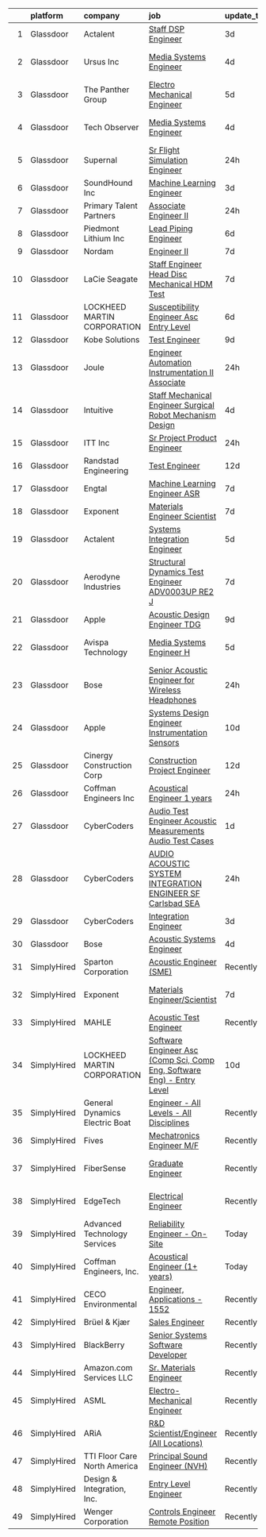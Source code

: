 

|    | platform    | company                        | job                                                                                                                                                                                                                                                                                                                                                                                                                                                                                                                                                                                                                                                                                                                                                                                                                                                                                                                                                                                                                                                                                                                                                                                                                                                                                                                                                                                                                                           | update_time   | location                   |
|---:|:------------|:-------------------------------|:----------------------------------------------------------------------------------------------------------------------------------------------------------------------------------------------------------------------------------------------------------------------------------------------------------------------------------------------------------------------------------------------------------------------------------------------------------------------------------------------------------------------------------------------------------------------------------------------------------------------------------------------------------------------------------------------------------------------------------------------------------------------------------------------------------------------------------------------------------------------------------------------------------------------------------------------------------------------------------------------------------------------------------------------------------------------------------------------------------------------------------------------------------------------------------------------------------------------------------------------------------------------------------------------------------------------------------------------------------------------------------------------------------------------------------------------|:--------------|:---------------------------|
|  1 | Glassdoor   | Actalent                       | [Staff DSP Engineer](https://www.glassdoor.com/partner/jobListing.htm?pos=116&ao=1110586&s=58&guid=00000182153eff73b9ef774a3d1ac54d&src=GD_JOB_AD&t=SR&vt=w&ea=1&cs=1_0ee38786&cb=1658213826787&jobListingId=1008009131774&cpc=42BEC95245890617&jrtk=3-0-1g8ajtvthkf0h801-1g8ajtvu3gagu800-c98de65ecc6b0d17--6NYlbfkN0ChYVx_I3yfZ_JDY3EFoivtqvi_stwnZ_kRt8Dowt_l_d1ydueao4NE-oUleRJ4yhhUWbqVwwm0i8ptCg9rme-2_1UrCxFsbhgSinNloShU205MwNd3RmZjVjijeq_uvK8tVYmoh0eS9Dxg3Y15h3DNR4e2hnVZhoFIiF7q5EyqZftJbtPdCiVNBeU4BZ3qZVG27Vx8AJV-98ZdbMao8ms2gCZBLF4lc7swFnMyGL_TdeoNIpdEWk_rMvrw5IT-cc95tpXdAUODtSB2DmCov7-oAZ_oIOmP-SPgeAaKUjEccKw8wPp4tCbVleVpp8HKhpbWKEZtvTjAURPE1b6oHyVZHxdlhk2RZl0SI5qerIKEmKOVkvo4HFyAP4AIJ76l17iykn5QpmUTeV7IKMckJsqRj9O4hh-UNW_YdkXc-uBIjQIvlkuuTeCSn2iOX_r2wN8WJYJXeeytXFVZQwhgi2F2Dtzeh_AB-6w809LxF5gtZC4oFZfMnP4h0W0B2JeQ06WkCz3HDMWj3pEc_50V7FFoxwEKa-2SYjn9_eGMhuWOxDFxKO1hOWtCK_oOWqjSrj4Qt-miCXJDMh36c6eb2D5QGOtfgW0KTyoDroRyMBDPBmN8-cGInMIJkQC3yNKfkQowRUWCD2HYbFuca45rYeSij3bHhaJUZdBF_srJuOr_2mtAslwGwAyyjdLhsxgkk5eNHpMXdeAKXOuVXv5GlXqsuj_5wpp3GQTVWZGfIVKG0bT_jabl-gQc-oaO0ZEGav4wRt56ER3746sI4-D6-ft0ra6Fgy6NHuXR2FNHOZQgyu6013R9hCTZaTX1qBVhu-0YUXceNYaeMb0ya9W_5ff2LFTQZl9YUDBF-I3HryqRxOCVFPMBF6C8JLFKml10nGFuL72YUSkJH0SKqWKZKz0JAbAOMVodMssSBtTSI4tyb-uE9sIMop3W2AqZ41kqjpSetgP0SzWPMksgEr5eL2yPGZgHkpXTgG8%3D)                                                                                   | 3d            | Chester, PA                |
|  2 | Glassdoor   | Ursus  Inc                     | [Media Systems Engineer](https://www.glassdoor.com/partner/jobListing.htm?pos=111&ao=1110586&s=58&guid=00000182153eff73b9ef774a3d1ac54d&src=GD_JOB_AD&t=SR&vt=w&ea=1&cs=1_671d8ee4&cb=1658213826786&jobListingId=1008005399357&cpc=07D58528F3898F33&jrtk=3-0-1g8ajtvthkf0h801-1g8ajtvu3gagu800-469d476bb688d871--6NYlbfkN0CT8vBT9H5mqECx2dfLV_FONLPDKpIRssxVwtj05Tmm4rA5I0VNOPdM1oYsK66ov5qK-W12bR39nuZdautxRzyQ-tGf7a9N_KMuh0rx3YgYPPY5iTDyRKJMbPf_7pbIvKAn50V0YNTgg89r0csQO1NGsAjxMMQGKMNR-W3G9CGqhLOp03UscYEcVuQ3dURH2dWW0Fu37qYkxgaoqQshM2G7t3T5MMRhQpiRUgd_d9SBcRXsrUb9NsXlvhUC9y4DoLCNi8J7oBgqiaGO398xM9mwFOZueDy4jYoIaXt7Y9eSkCQ3k11QKc-P-rmtsG5YnHHOHhSUnLb2sqpnTUDDvtRc-aMmDkPO6xyQsBVSWZRUZE-N4p5A9M--zLgmSLRLsOBfFeBYO8xkdeQfLxVFV6PioOQucK4e57CV2LR0Bx8c5ddQJmQEmzY0Bv3yUkx-RmLiaxwgD7-GHF7XMloycJ1QAdnkJ4YYa4gDUs6D6s7qOfpYWLTOuQQO_QwDGIf3RLK69JXau-T6GJHxZArb8qg8lvK-fiArawNcJBhYtNR4rtZnGNnCCEc0xX44vHiJE9sKU3XMqJsGYOAqIhjSmLhL2tvFYitWEofcJyQMCcCJ6Xc3y-MWA6-EYXB38ZZLLvcLFhrYOtlhAzEHN_fyIl870oCcqM4TUFZqTJLq6oS_ppxUtgn0kGsyhSnzCGOhu-JCRV7bqqqdNlDX9D-5sZFnetnJjS6l7LPN7KzU2VIflbDv9jG9s4kqgV1_1IZAzTreOCV-SGBYzWbEh1iiEUSzx0QGnRMcpWWski5SJcUNy7uaA5uDnykUoPt8H-6xHTn62lSXt7keqlOq57nEa3vzYdF7yhEf7h8hUh2dR6gYbEA7bJ8SjGMbIdxvdMWWPZUQH9r_x7z2m7CUN0Yo5Tj-ZX3hR3Yu97wpnhQAVSsTMWSoFJJ5q-uh5shDJ3qimoM51HkMbN5hXknPP6ZBimlRzKp6XRc6TKUEyOnSLupPHEyGi0sQD-xPFkSTMb6olSA%3D)                                               | 4d            | San Francisco, CA          |
|  3 | Glassdoor   | The Panther Group              | [Electro Mechanical Engineer](https://www.glassdoor.com/partner/jobListing.htm?pos=118&ao=1110586&s=58&guid=00000182153eff73b9ef774a3d1ac54d&src=GD_JOB_AD&t=SR&vt=w&ea=1&cs=1_7ad66756&cb=1658213826787&jobListingId=1008002917089&cpc=9DC6E4D8324653EE&jrtk=3-0-1g8ajtvthkf0h801-1g8ajtvu3gagu800-a955d16cff31ffd3--6NYlbfkN0CNPMheye81CzYnvunZY7yovNfSZKsgaMjzK-BTgXufI2fDZqb14OtID8EITmQy8dMLAgwlopokQOIPrB0TEOySzrRRwcpUcOxzWFhLIy7r-JAL8rWW2b2ZkVhm7h48yTMjNtVJfPhNI8bZ4Rpc3CNl9aWPzctMvoKRdxztlERsHefcJTkGC2U83jEkIds4X9osQHXP044KaaT6FFVOckFsXHeqcMBcRq7stUm5qSll85p_lp203RYNw3zKEc1KCwqlOnclp87wryu_stfp7NbfkesBFe2DJUYwVoItTSlcRTR7CcIt1PNEmQVLqP8tZEXvzA9mv4aMfibYUGLcusM3zvJSXdKmBW_aKuHpLmLcW2g6QNkrkJFqQw7DbzRS1rV58rEjflyM-WF9ZpAaF2aMEJco9xwW2KoTSQeYYTIAD4SlD53PuLQgB2WgQHx54qiY1sO10D7apnuFEVLWuUB12Bkq4tQI1t6zfr4P3z4yo2JWs06Wf6iyf4lHoqrAGJ5Csn2lAN8g9A%3D%3D)                                                                                                                                                                                                                                                                                                                                                                                                                                                                                                                                                            | 5d            | Westford, MA               |
|  4 | Glassdoor   | Tech Observer                  | [Media Systems Engineer](https://www.glassdoor.com/partner/jobListing.htm?pos=104&ao=1110586&s=58&guid=00000182153eff73b9ef774a3d1ac54d&src=GD_JOB_AD&t=SR&vt=w&ea=1&cs=1_2ea547eb&cb=1658213826784&jobListingId=1008005629906&cpc=D01F56F24F237C35&jrtk=3-0-1g8ajtvthkf0h801-1g8ajtvu3gagu800-7d859e12378c66fb--6NYlbfkN0DwzaZ45AjuFEhFT9KwFX_q7sNMQy9EFjVMMpOcxsPwAlMA7ZxW7g0TFsivKbK7f6KxzYOXvJ9pCJohPd_te5tEp8eDUIMDKtr5u9SamRSzgrdNCHb2SFcOVNIe3Ankbjg-qaEw7ezpSQ8jMG8dvpOeliQja8EFjHvpBDeO5JQ7x2iwPHPHSxLX-8qH0GhMlzcRam8nHVvltQTbKpkQ-orSPd3DM_eI0M2jX4uLvFXoxb6HeU4z3aaBxWOpc5aEyYKRyso4e1vgWG_2B_X3CRTpOd_naCbhqFZCJ20JqYSJOd7SU9TCzymwpBWNJDO7KD17qYlxqwmdb8VFCVISPbJFsJqn9Aab7uZ-Oze0UxO04NKzpKT9EJYbp211Fq5VmIRiJ-N7Bwey9t7a8fMWdMVw--VS7i2mHcpn8CSNPe8u_1nXKP9Wm8Hto7mwb8xbV-UnywT3IzhjjtJpsUIWrYHIhOiPLX4Io2fcJvO72RY08Kk1Q90QYQ-e4tTKMfYv3NL6L9A0Kb4F45nbOKN1uNJnQEWCz4fjW20%3D)                                                                                                                                                                                                                                                                                                                                                                                                                                                                                                                                               | 4d            | San Francisco, CA          |
|  5 | Glassdoor   | Supernal                       | [Sr  Flight Simulation Engineer](https://www.glassdoor.com/partner/jobListing.htm?pos=103&ao=1110586&s=58&guid=00000182153eff73b9ef774a3d1ac54d&src=GD_JOB_AD&t=SR&vt=w&cs=1_f2092f32&cb=1658213826783&jobListingId=1008012011049&cpc=3F4BEC3597F56A5D&jrtk=3-0-1g8ajtvthkf0h801-1g8ajtvu3gagu800-15fb4896338eb81b--6NYlbfkN0Ccg7ImYjeAirhg7Bq-IeAuPvIhWFhDQgCdPewo4vs307Y0fZHyujNP_iBYd2DZpe1ozQBAw6ZhmzaaZdY3XCdQPMHNhfpKsiFwblJQI5a0I6MJjlcWDyKfAa8TRHMlVLOaV07fB4-D7VAR_czYaRA_iPucZ6BmpaG-T_Un7F9lRH9_IUQfQuymP80021wXCq4SBKv7V2V5eqBogeVQ2BpDl3F6EgjemJl9MoKYq_uLucJ9_no9aspFhbtwzTg5fbLaFTSOiFiFc3L2vw0Ti_pD-JddOT4U0LIcpsWYspfbfX6lxzTQKLLx_rmpAU0ZyXCpOwX4IZ6J3r78o4jpRsC_4rRMx8t5xDs6eQKqewt2Z9LQqL9T42bPxqcfrkQMyVv0S2hgz1DDhWy_YdfmUT4M1bCIILNUYi4o1MPQnpaX7MVVbFUTcKkLkDitcVvnpZ4%3D)                                                                                                                                                                                                                                                                                                                                                                                                                                                                                                                                                                                                                                            | 24h           | Irvine, CA                 |
|  6 | Glassdoor   | SoundHound Inc                 | [Machine Learning Engineer](https://www.glassdoor.com/partner/jobListing.htm?pos=126&ao=1136043&s=58&guid=00000182153eff73b9ef774a3d1ac54d&src=GD_JOB_AD&t=SR&vt=w&ea=1&cs=1_a593bc96&cb=1658213826787&jobListingId=1008009295761&jrtk=3-0-1g8ajtvthkf0h801-1g8ajtvu3gagu800-be87b29d058697c4-)                                                                                                                                                                                                                                                                                                                                                                                                                                                                                                                                                                                                                                                                                                                                                                                                                                                                                                                                                                                                                                                                                                                                               | 3d            | Santa Clara, CA            |
|  7 | Glassdoor   | Primary Talent Partners        | [Associate Engineer II](https://www.glassdoor.com/partner/jobListing.htm?pos=114&ao=1110586&s=58&guid=00000182153eff73b9ef774a3d1ac54d&src=GD_JOB_AD&t=SR&vt=w&ea=1&cs=1_3ea21bf9&cb=1658213826786&jobListingId=1008012087188&cpc=654405A9B1E0A9F5&jrtk=3-0-1g8ajtvthkf0h801-1g8ajtvu3gagu800-4ac44d2be7949c67--6NYlbfkN0DOCvLQenlXS7fh3AEEtPwhntZQnPW7UfiJ0vyM-Z38ZvlXuLrJoooXVJlodcpC3T9MHX3eVkU3zL65yX_j7zKcrqz9k3WpAAP1vkxvLKbFC_5ujU_M48mWkD14kxCnmFjwzDSLDNtNpfh86PRGWVvoLIq64OipJhYwRcwHFx3rlvsV7PsH1qTMBa-k7pNDbzjpEFIBM_OV5vgMSQeaADSYQ6ypZpi4CPmClmpwXilXJl_IejvqCjUDf3mYeDWiTPrfBCCZq28aJTtGYU1P60volxtSJLtNl59GsP6uqa2iucJBaeW4p7eDadi9kfKsS3v2qGNFe2tMZa51z0PsIL2hrqr-7kVeRamSMgjC7vj_lrsiNQB_tdXemaL2coRHkM1PlvpJKAiHCrgUKANwWmYXh_WtKzhWvU3O2eMc1YzASEbeYm7aFKaVuAH_wVkCGoSLzcnL2tBooJjfGNVZ9IrjcgTFmYWejKYM6kH5M6Tno-bmiIxxDWppa6gptYWoFyRp4GxBPPlhrA%3D%3D)                                                                                                                                                                                                                                                                                                                                                                                                                                                                                                                                                                  | 24h           | West Point, PA             |
|  8 | Glassdoor   | Piedmont Lithium  Inc          | [Lead Piping Engineer](https://www.glassdoor.com/partner/jobListing.htm?pos=101&ao=1110586&s=58&guid=00000182153eff73b9ef774a3d1ac54d&src=GD_JOB_AD&t=SR&vt=w&ea=1&cs=1_c308dc68&cb=1658213826784&jobListingId=1008001468800&cpc=90E10D0C903B794B&jrtk=3-0-1g8ajtvthkf0h801-1g8ajtvu3gagu800-a0b7ebbc51033dca--6NYlbfkN0D0ZqxdZg2TwcIemQ4yr89eGinLCR7bn2QHXosobzuZIJSor4ZPVBOT3B3LgUpy3_-szM6RX6oaQu1ulbbXGBBFeozfYDS9TiibrcR53XS2_UH5draXExadBLWQBRLxbUDaijUqsKygY5ElBfmdcKI60U20sdncDtfz24WXsyuqTUNsVizspID3-l2H5zGT8jtSngRMaUjmQlK8jLO78YL81gEZ2ZdYzF2j4go82rDRVjdkpS4lqdotYD8YxHQCbl10S4QK_mNBYkAJo7TrlS-6X92Oo9H--L58asryom4AOobTEITLs4DKIX6W9a5sPBJTex3He1EZ0wrb5oWA3Q_fbyLq-tN3bDKRh30vOtzRnb7G-X-a9hlkl-LhQfHDNibhLp4R__RI4-slO5QhnADgwYVwxrIph1J_dlgfK2yR-bI-JVZrRRaLotrsVM5xjZv-TAKoQfrYBVxxR7Aew7yjYa-cV2a8vl4KoymOqBU-kmvNNgWYB9VwUy104XDCcuw%3D)                                                                                                                                                                                                                                                                                                                                                                                                                                                                                                                                                                                 | 6d            | Charlotte, NC              |
|  9 | Glassdoor   | Nordam                         | [Engineer II](https://www.glassdoor.com/partner/jobListing.htm?pos=127&ao=1136043&s=58&guid=00000182153eff73b9ef774a3d1ac54d&src=GD_JOB_AD&t=SR&vt=w&cs=1_a4b680fd&cb=1658213826787&jobListingId=1007998005781&jrtk=3-0-1g8ajtvthkf0h801-1g8ajtvu3gagu800-1ec585c2027e6b8f-)                                                                                                                                                                                                                                                                                                                                                                                                                                                                                                                                                                                                                                                                                                                                                                                                                                                                                                                                                                                                                                                                                                                                                                  | 7d            | Tulsa, OK                  |
| 10 | Glassdoor   | LaCie Seagate                  | [Staff Engineer   Head Disc Mechanical  HDM  Test](https://www.glassdoor.com/partner/jobListing.htm?pos=125&ao=1110586&s=58&guid=00000182153eff73b9ef774a3d1ac54d&src=GD_JOB_AD&t=SR&vt=w&cs=1_de4e6cd9&cb=1658213826787&jobListingId=1007996846337&cpc=8795CF9063CD573D&jrtk=3-0-1g8ajtvthkf0h801-1g8ajtvu3gagu800-e401e21dc224c725--6NYlbfkN0BVweAbpb_qTG7kONbvOXWOFpMik4mIBI_owmbH0tVOH8GIYTflTy_o4IUi18-ZUUxWo4qQg8ARTFkxlW9o8Ps56N80tMiKMa4jSpslEv3iuk7AV_NXC3Bu_pDptnAaL6Ltt4XMux9dazGaX-IUDbTPK4kewv61tYleM17jCHl98SRVhQ92LASWEwVhjLau3sLWXwUJF6zq9pthNzUPyjVgU8-IPrwP5cIA-hALzACD0dXc4MEk2u37QZ8rFAme-QppDQk1Bkv-wE1wwDB_CU3ZmzbRS_KsMX-R3zJGT8XhNZ9SQjibRF9ynO7WWpnp7KAY8zJtI_42zD4ZpnL-xsalmsHa3T0UWbyfANqWVfSfHmlodPnYWt6EaHarnP5Ia2lz8CQbmyohg_DUCsjCvIwMQ98T6Z5TSiYJWE_uZn29dqyyEfPL7WJbsbgcrjaoyDkA-OlVQlyp0BHsznObkUzMTh1ykMnxlTpW_iKkOv6dWg2XkKGaBqx7EguRBOe9_7TEvO_wU0mUPpBsN0vGzXBvRXrxIJ5I7IX3q-UwGimoyUX0q2l8yZ9ofBxu-jjC19k4v3KYopULJ83qpkOKZP_hRksWqDG7s-VhpBca9m7nzLov1JH1Yh5AwjU1-NsOQ6bDD2dpfiopQrJodf7RUUiSrcCEm6sFzsPCd450-H5qFMqderCh9NgdFT7PRE5oKwvhVv6xnsa-2LMMSiW-fQWFehir5WqLBqHlLudiP0x0VdXVGYRB-R1JzEORpolxZ5o3Exspr4nr0w3-M9PA8VvS2VUJc-G5ij53W2mwLWjUbPR1atSoWeGh)                                                                                                                                                                                                                                        | 7d            | China, ME                  |
| 11 | Glassdoor   | LOCKHEED MARTIN CORPORATION    | [Susceptibility Engineer Asc   Entry Level](https://www.glassdoor.com/partner/jobListing.htm?pos=128&ao=1136043&s=58&guid=00000182153eff73b9ef774a3d1ac54d&src=GD_JOB_AD&t=SR&vt=w&cs=1_0248352f&cb=1658213826787&jobListingId=1008001510643&jrtk=3-0-1g8ajtvthkf0h801-1g8ajtvu3gagu800-10af0767bd000799-)                                                                                                                                                                                                                                                                                                                                                                                                                                                                                                                                                                                                                                                                                                                                                                                                                                                                                                                                                                                                                                                                                                                                    | 6d            | Bridgeport, CT             |
| 12 | Glassdoor   | Kobe Solutions                 | [Test Engineer](https://www.glassdoor.com/partner/jobListing.htm?pos=106&ao=1110586&s=58&guid=00000182153eff73b9ef774a3d1ac54d&src=GD_JOB_AD&t=SR&vt=w&ea=1&cs=1_f19f316e&cb=1658213826785&jobListingId=1007994163416&cpc=AD396490361E83B7&jrtk=3-0-1g8ajtvthkf0h801-1g8ajtvu3gagu800-1f550d8df26e2146--6NYlbfkN0CtwOkgDuej6vPfWODMxjOIyNEohQmdYMppGq8y8dOpBpQU0a6GBGh4fAhy4oqSDQ0JsRv5PMI5_sT3jN4xW8V1rzuuyuOD0KBWGdlKU-jAyOFxRFYSshWaUNgWjEq9Rd0qedPLsddo0oVbWI4_EqMAMb0IUZZRbAfg4MLgFeBhF4KJfnNu6Kw86UAMDyNnIbUvPbUpVafzEKAoDisaGbyeACrLGySdfupYhodcEJ-Mk-OKkUBcw3fMeFeBKJFzkPspd4k8cm_GSeaio_zd2JfvFVOa0B1sa8SIPDxz-bRAswBhej7BJ7lnWIehSz4ocBOgP46vx583bWc1OmXrhp5g54OebGQIr-4e_Lbcqd6KPOLNZzGNwyHNWmgqiIALtCcue6_vgkM7K2uPDMUODYn3mJWrX3UHzQwHQeATaRzcMsAxtUNpTEZo-BRGw2bUsI62VKlvuqAPQY4j92NSNWpfxdN9dtDyjMChyuaze2me_o-2Oo3H7EimRfKHnHiNdVs%3D)                                                                                                                                                                                                                                                                                                                                                                                                                                                                                                                                                                                        | 9d            | Tempe, AZ                  |
| 13 | Glassdoor   | Joule                          | [Engineer   Automation Instrumentation   II  Associate ](https://www.glassdoor.com/partner/jobListing.htm?pos=115&ao=1110586&s=58&guid=00000182153eff73b9ef774a3d1ac54d&src=GD_JOB_AD&t=SR&vt=w&cs=1_c07fba1c&cb=1658213826786&jobListingId=1008012371954&cpc=AF770993EC679D41&jrtk=3-0-1g8ajtvthkf0h801-1g8ajtvu3gagu800-ee78424998c6d671--6NYlbfkN0AXtvPDqDev6liskt-h_3vAUEMM26GmMOlWYCAn-kvNiXTWhOpXUsJAzHKzhdDJA6zHqXVxuB8wfSBkVIxqhEgnvXRKaQQ4fowc9Xs-8TmnBfGj8huXGnDxAkHh9H7OSQRS41py27xbtg6yGS1_RRkKfQI3270QD9EQP5OygTBnGP1tOVZsXM3xjWgAcNImH0XklJkc8wmt6eKFZ6ltAtE9vz-6_g-DD79oOhyRG4o3JtQ3-fwZfFdTPC_17CPlaaoGjkawHEDBm7LqH1XhvZRShRZVaNtPogTjRT_JmAQXEOGJ44aG10r2Hhdkfzo6exCAdpF3ZC2UOxUmZVpniVigrYPM_4tYgwjJ6dRBWheX60FU-A-QJ0B0NgPJhHJRALLwSbX5oc158atCPZ5EA5u45iWqz1EFYFEcddK_elNh6oDNT2NF2_tIixvUfaSSxOLG3U1iro77cmV6fIytHPPh9fcSUv8TFuVW67Q_vcNj9GF7fYJ7CqzQ70IaAm3JRHnYCKjqKsozQXlY1p0QZk_y2M8rsui1WdJryxeMMS54w1M7fyBUfuZHpO3s1ZhPKB7w_-Rxhcx4LE2r0wL7OX4AtJ4qCVwRToypfIxj7vfxgkDRjxJErROvSuMqJGxq-ww%3D)                                                                                                                                                                                                                                                                                                                                                                                                                    | 24h           | West Point, PA             |
| 14 | Glassdoor   | Intuitive                      | [Staff Mechanical Engineer   Surgical Robot Mechanism Design](https://www.glassdoor.com/partner/jobListing.htm?pos=107&ao=1110586&s=58&guid=00000182153eff73b9ef774a3d1ac54d&src=GD_JOB_AD&t=SR&vt=w&cs=1_16b42463&cb=1658213826784&jobListingId=1008004896462&cpc=292036AD7E8A5303&jrtk=3-0-1g8ajtvthkf0h801-1g8ajtvu3gagu800-41a99cf9301d8b27--6NYlbfkN0CVLFxT82VtNfmvsP972c4UTK5cNMgB9zFKAkCpYhwDBfJSwXGaL5yqnr-uZXbRyMcm4BL0AxaLhrfLPL_JsWm-AnJDOH7eBLWYqC5K2KIBMdY_viBRzylTr1qEDbPehzlACYMPHLEBkEnQGvrI42TdQPDsF7Iqk7X--j-MSLu7p9KnzI7xRZcMrnbPM-yEaLEpEETP6MWkvfz1F-tMz69ZdZgnE7ub3gmGwnwF81oeMy3xEeeK_LT9bschvrL59GqDU5ZJkx_ynAbciKP_W7UzAmgt2UNjdlLa3l0TPMFlS7G9UIrrTseW4vXWWKrQ6ntGlSYYBNDEyyVqgdGi5nA9iIdtzTagllMG2Trjrva8goIyJtDk3sXAFssbJ-GjZ_q0Sjhl3fPfdGX_S85CTLzkkNv-YS1KkCTv6RyE9yaao-wgi4vWcbRhdtWLLCxlsuzgA6Y3IYQE9_OK9CpF4qDIF5XPePBJQb7fvpPc88fE2nA5U8EKTPE3kfCoUcCb0R09YZMnPLpIcwUVvBfb1lFrdS-dqGgxGP7uDaHGNPQRCmLNunp0Ve71bQ5VFUVQ1YYRjhxdHaK8imaf4HjVgkmmwrghOXpOuFKZudu7voRvusnzbZhQX0I4EXTNjQSmvYg_9x4IVssGUsbJuGj7XoK-TabDwqcCMuxIgf_r4DMDRtxreFdhfloAv4s7WNj0X-ARg_1BmRa4-CV1nSpPKvIotmdexTGLwflffKWE11ShbkGh-O_m2USmwt_hDNq1A8Bc0aj-8KN7Jtkt5DviEL8Oz5CpElCFmw9BFmlrDNBOtTur1rA4fKYBhGixB9-jBHsN_sMXFcYCl6gK2HpziRmXp4pBEkIATW9lUaH1xW5HA1FCIn5r_yJ1LMoBL-vBml9eH9vNx0zv1aEM3lZp0RxqPITVfnmPhvEGvJX2ACPtRAkwFAsRmjLPBrBetor9rYi4pfnE5TJCnN_pRqQBNFNOGi9x4aOYdK_yF8szYFiood1rk0HsREx1N8i2eyxB3kkq0l-K67iyUw%3D%3D) | 4d            | Sunnyvale, CA              |
| 15 | Glassdoor   | ITT  Inc                       | [Sr  Project Product Engineer](https://www.glassdoor.com/partner/jobListing.htm?pos=130&ao=1136043&s=58&guid=00000182153eff73b9ef774a3d1ac54d&src=GD_JOB_AD&t=SR&vt=w&cs=1_644dc9c7&cb=1658213826787&jobListingId=1008012928551&jrtk=3-0-1g8ajtvthkf0h801-1g8ajtvu3gagu800-c8ef0e27574d768f-)                                                                                                                                                                                                                                                                                                                                                                                                                                                                                                                                                                                                                                                                                                                                                                                                                                                                                                                                                                                                                                                                                                                                                 | 24h           | Valencia, CA               |
| 16 | Glassdoor   | Randstad Engineering           | [Test Engineer](https://www.glassdoor.com/partner/jobListing.htm?pos=112&ao=1110586&s=58&guid=00000182153eff73b9ef774a3d1ac54d&src=GD_JOB_AD&t=SR&vt=w&ea=1&cs=1_8192936b&cb=1658213826786&jobListingId=1007987864467&cpc=FA84DF7EA1EC2398&jrtk=3-0-1g8ajtvthkf0h801-1g8ajtvu3gagu800-d97b2e97ce92950c--6NYlbfkN0BDx217eft1lC7uqItkaModCFPNh_e0lnHdKkvEJecXwu4gIqA7CFTnvSYR8MShG5Y1WihNtT4NjKj82PUl6RfqF8WWcK5kgAM0E3Ql3LdTzHDKqViLZN5xr66GgksX6_kOtbjxQ_n6en1OOHgEmABqs_h6ymwHvB23j5OXUYgulusnDtd6aLYP3axOhGMZfHYoDyM1k4j4xkzB9ILMHtUgm1MXu9dxztJjLtJ6UDM4B364xmjXwAoeKn7GH5XLBc9Nq8_D2DDnPKncYQLIzBx5CqWvyP7YcWqY-1mk98kLDO2v-FblDLtW6N9yEV3rIR1ayle_agaoGvIdlpj45RvtbAeaACLjElxVLSCXJyrnQkWw-akwhfb2hEYRV_OXpCG0Sj-GuQ_wM99r349wCkwUe05loukilaCGVcwSOcsmKvEdEJxOYhWXmRddSepqZjyVU1UbJLYVWjKENB4IA7kK-4KQtsBEjByZ3CbvdRmR_G5qhvmPV3q5SM5JhGQ4mQTViC6ximi2Q2p24hjuPHllQm-tVDXng_4xA40dIbSy4ht3CCIXPFk8pIJ0NGU7TjTvXhsXUfgz4ebI23nu7I6DW9c9efAxOIsdmbcqh_IbWn3A1-J8uTVE2KzcyY0-Rg21yQktP-B0qw%3D%3D)                                                                                                                                                                                                                                                                                                                                                                                                                                          | 12d           | Lithia Springs, GA         |
| 17 | Glassdoor   | Engtal                         | [Machine Learning Engineer  ASR ](https://www.glassdoor.com/partner/jobListing.htm?pos=109&ao=1110586&s=58&guid=00000182153eff73b9ef774a3d1ac54d&src=GD_JOB_AD&t=SR&vt=w&ea=1&cs=1_0a0b1ca0&cb=1658213826785&jobListingId=1007997755452&cpc=6FC5BA77C9A4CD78&jrtk=3-0-1g8ajtvthkf0h801-1g8ajtvu3gagu800-57c54c87bb7028a4--6NYlbfkN0B7Z8t6fEMDh_BTkcJVPNJicKvZQEBTy5HSwyHa20ewqmyfWNXjNsfvmtdqiCQm-EwkGVhWC41tiaOwT4RJOvFaYLrX-A9mBxUONdVTB_Ej1QsSiwNN0O5IOk9T5wRqEiv7VuoY3SrlmO56p9giBbb46N8MiM-T9iL_-j5hpUSJaWwarBZeVvyE6bPuUp_PSh6ne0exUmKJ64m_8xwJHVbVxQXFmTZow1XfSWkI6-mZdLKZaEE9YUe6IdAn0peGJUUS8d53UR_INvkz1QAx3uK9aDngi9ZZm33sJi2IK1l72ufgyQT0aeacShe58p9dHwTbbm8KXsDCTzTFZ_tPdk0oqx-tlJOV4UF3zKLPtGGVwCQmZ59XKNsUmVc8cILyCyWreHU3VVPUb632-lAVbVSeBCJ0HukRt2MC4DvjYxljw1a5gTJ_-XCoagmvl6bXZLgE2rdVQ_3ZqZ1M0fWQB_Y6P80J21QkaBOSwlewBUW1TTLascUK3OpQ9LQ_68Rjd5jwEbDGv07JlksE3zuNQSFy)                                                                                                                                                                                                                                                                                                                                                                                                                                                                                                                                                    | 7d            | Remote                     |
| 18 | Glassdoor   | Exponent                       | [Materials Engineer Scientist](https://www.glassdoor.com/partner/jobListing.htm?pos=121&ao=1136043&s=58&guid=00000182153eff73b9ef774a3d1ac54d&src=GD_JOB_AD&t=SR&vt=w&cs=1_72f696be&cb=1658213826787&jobListingId=1007997793659&jrtk=3-0-1g8ajtvthkf0h801-1g8ajtvu3gagu800-8e7e53509c7f23a8-)                                                                                                                                                                                                                                                                                                                                                                                                                                                                                                                                                                                                                                                                                                                                                                                                                                                                                                                                                                                                                                                                                                                                                 | 7d            | Menlo Park, CA             |
| 19 | Glassdoor   | Actalent                       | [Systems Integration Engineer](https://www.glassdoor.com/partner/jobListing.htm?pos=120&ao=1110586&s=58&guid=00000182153eff73b9ef774a3d1ac54d&src=GD_JOB_AD&t=SR&vt=w&ea=1&cs=1_8d1074b5&cb=1658213826787&jobListingId=1008003610146&cpc=32EE424DE2B657EB&jrtk=3-0-1g8ajtvthkf0h801-1g8ajtvu3gagu800-6dc5c054b9953c6f--6NYlbfkN0ChYVx_I3yfZ_JDY3EFoivtqvi_stwnZ_kRt8Dowt_l_d1ydueao4NE-oUleRJ4yhiedu_-KVXKDp2PWDLjpBHDcofh-5UyS4DerdbmNkdCzfTQtNmta387aN2nwsyJGutWAAtpW4VLAXlvZ14fWBMRLVrUolEwt8fU4fDSvG4mmWf93Pf0VZMk50AGs8cnubFG6sNJMyLxhetjHNlggFA0x4XD3VmQp_B4pq-YbKRQjB97OQFpOjTrpIfkFJzYzTJB2uVSdzrhbSYz7QTPyKloXFx8dSZrQ1CN5Gb5BLWFsz8qfCN6YNF5N8569RNZTj2UmxiHvZYvctF9pNrmhPRuB1udDH60XufqUnNxc_Sa_BxOkufCTqyqj7AOmkrupmFMWaBddxb0S9pPXEZ85BGp1P2BYzZ7SNSic50CK53JVe5UEDKcLu-OnB57gg1YD8ALlYON7smnpA-Zk3DddMUdF5YIOEAzrZ6n6KUuhJqQzSzJ7gEwVtBXtgoeq3qPqhdaSorQiKGqzXMbgQ9_zzVIZgJivAeLMJuxSgwW-4PA9xT4-J89mRsd_pVDYBWst5OTijNZpO7ap_rRcdDGZ7bCukdpBgjPlt95HYH3d5ChijIPK_0JVZbh75sZHXfA_feztEbqU-bo1g3vlMxUS7eyRwrDcdfz4b8y6HyzgyHr16hBijBL-24SU-NmiVbyntaIGeV8Yow12uK71cVX-3y5kSV8fcRMO0VMqn-I7kMT1uKcB6nuQzqgYykK0oDSO646CIT7QPZfmtgeW_bYK8vD7qldsx_UkH8vw8T9yp3DDcfXeW2jx4BK_2B2koEJKfESR-YvIDaLdfZtHoztyQmkM4nIqlI-QHy0_4lHKN7gISNsC7mcet23LDWKW5dh762QNEQPfXXgf7y6f1NNxD7G8AqrdeCQhXOUMpFIN8j8_Z1-4IbhcbuPh1Yrrx2tHduIf7r1mV0hNlABtkTIle9WhfxCQ17JeJk%3D)                                                                         | 5d            | De Leon Springs, FL        |
| 20 | Glassdoor   | Aerodyne Industries            | [Structural Dynamics Test Engineer  ADV0003UP  RE2 J](https://www.glassdoor.com/partner/jobListing.htm?pos=117&ao=1110586&s=58&guid=00000182153eff73b9ef774a3d1ac54d&src=GD_JOB_AD&t=SR&vt=w&cs=1_5264c7bf&cb=1658213826786&jobListingId=1007997099483&cpc=A0637F14311B9419&jrtk=3-0-1g8ajtvthkf0h801-1g8ajtvu3gagu800-329d151c78d24655--6NYlbfkN0D0ff9e8Lfwlpl5zGbQmpn59AL71QmFd7VKOAnfyjZzp5sdngV8WPgYe0dov1m7Y2kv2-MZTe5RxUnudQWxgqkNwiVTkK6O4Oyu6CO0Zt7yfOmh1RQRO5lyGKHgrsdcmsgws8FI1gxxMbu6Me64pykKRBo-q8n6E6chIhK57xLmlW2rdEJ0msv2MD32_QkXO4ZNsjyOF8PI0nOgqig4GegC3_EdgoN8GRb2z6Ccq19rwFK211eJGibvPtpc484g1dn1adztK5gf2eHntYQcq9gguxmS_uy8hPC_iEjuSrCrXRMRtpMoEZCKV3Y1Ef1cwVgXQO-HCyEY-FGQleeh0sDZQUNu8BsgnBsnljskZETkRVgqjCqa7TT2X4BjuCi-W2yuW4q-1yALo2Vw_9UrWVTUs-4bRqWM4Byj4UNTR9eOb7F3qXWCxnJaP37BMzCBr4T_p8uV6yG-mxxNdTewYdqVubXRWHZhtGU%3D)                                                                                                                                                                                                                                                                                                                                                                                                                                                                                                                                                                                       | 7d            | Houston, TX                |
| 21 | Glassdoor   | Apple                          | [Acoustic Design Engineer   TDG](https://www.glassdoor.com/partner/jobListing.htm?pos=129&ao=1136043&s=58&guid=00000182153eff73b9ef774a3d1ac54d&src=GD_JOB_AD&t=SR&vt=w&cs=1_a3bc2597&cb=1658213826787&jobListingId=1007994885774&jrtk=3-0-1g8ajtvthkf0h801-1g8ajtvu3gagu800-b12d67cc08610de3-)                                                                                                                                                                                                                                                                                                                                                                                                                                                                                                                                                                                                                                                                                                                                                                                                                                                                                                                                                                                                                                                                                                                                               | 9d            | Cupertino, CA              |
| 22 | Glassdoor   | Avispa Technology              | [Media Systems Engineer  H ](https://www.glassdoor.com/partner/jobListing.htm?pos=102&ao=1110586&s=58&guid=00000182153eff73b9ef774a3d1ac54d&src=GD_JOB_AD&t=SR&vt=w&ea=1&cs=1_02687151&cb=1658213826784&jobListingId=1008004006150&cpc=4F6831AEBD53791F&jrtk=3-0-1g8ajtvthkf0h801-1g8ajtvu3gagu800-7b0ed3042ee064e2--6NYlbfkN0Dj2d0qKPEJP0fpBViK7V-TZwXvjpwqshPgAnSSx4qW-KrhPkyDM9HZN_F8jkueVARc9L6ii4sC7DvIAJKtKIxx1trfuxhN3C4ojyCCtT0L8_3rgSVObQUTndjHYdc7eFxlriFIvlRlZ6SQMf-0A0brCqn1zu5azVdg4bGqLJfbtBwm7VWpGk7OPjaI3y_03xEwIuQx2NUQsDtzsgDsGLN94MDCT7YL_GNFQ49YD0-pezd10mgDdf0vIbkC_yt582p7c8XqaySy26S1uV9SrY4_3AJ8QaF6GIMbP-4NEOvVcM-KEiUj_5ls8MJoRG0nKBPrpyY4AQ1ZMgVSxwE0kHRlqhiKENEm3flLvv290RdWNaGQIM51svtiAUnkkxzM55_N3PgQwGvyNVuVntxv8bX1k5N-5UF-2QxhIjFt4NTqEblM8ckMQdSqZvDMq-PXt7Y1OY62XQ-UQy2bWPfG1LX_5ROOumPcHvk%3D)                                                                                                                                                                                                                                                                                                                                                                                                                                                                                                                                                                                                           | 5d            | San Francisco, CA          |
| 23 | Glassdoor   | Bose                           | [Senior Acoustic Engineer for Wireless Headphones](https://www.glassdoor.com/partner/jobListing.htm?pos=123&ao=1136043&s=58&guid=00000182153eff73b9ef774a3d1ac54d&src=GD_JOB_AD&t=SR&vt=w&cs=1_f1500f25&cb=1658213826787&jobListingId=1008012384093&jrtk=3-0-1g8ajtvthkf0h801-1g8ajtvu3gagu800-47a711fa64547f7f-)                                                                                                                                                                                                                                                                                                                                                                                                                                                                                                                                                                                                                                                                                                                                                                                                                                                                                                                                                                                                                                                                                                                             | 24h           | Framingham, MA             |
| 24 | Glassdoor   | Apple                          | [Systems Design Engineer  Instrumentation  Sensors ](https://www.glassdoor.com/partner/jobListing.htm?pos=113&ao=1110586&s=58&guid=00000182153eff73b9ef774a3d1ac54d&src=GD_JOB_AD&t=SR&vt=w&cs=1_4ae0da58&cb=1658213826786&jobListingId=1007992275500&cpc=F41FEAB56D215062&jrtk=3-0-1g8ajtvthkf0h801-1g8ajtvu3gagu800-2d253da1ef676ddc--6NYlbfkN0BvKrLyj5gPmtZO9T8euul8TCxuuKNOtzRJOomxnwSEodTz2Bc-sPZlSXfvz6ygy0tuW6wcxc3jCS1KRVfX4ZLEkYvg6OgNQxr8viyLix8wP6RgNJdaaTPVjmB8r33-gK-9GrLziSPikBfo1XeoeDuALvhy4WKgAxXshGUj-WOb2qFKZswYSHpnTJggLHthlrn5W85rHAjNHtjua-AmBf6QE6pMTh-NcQYcpVqBunI3pcsWNfd3WUcM7tDyWOpj78VIaMn9g8j8_ZyOzAfYVJtBKXeYXpZVkUctK8ebxk3N2xg8Uy2ABjLTKMwRWeWphfr6z6t77R4NVNhKMjQmiy_iXLPbqPLy2Up54DPxDj6mglgNsyGkeBkgXbaptuBZIFuM6tpP-ZEdgkCMSTYwforoQdxFxjGotMMd16rkYK6MI1_g9ljfB_TLrhr4aXBaMQzLTH0MwKgi0_lcIWy4JDdxptyllxQ4iE23-oBOMpG1i3TjeHAiU9f4iccYktwmC3TJr8saLTBPmwG5B_G_-H8HTn_HldQPGvIntcF35iKARgPcek24N1XBF0Lluahs7uKJV0oZgpKSS0afGGz48dJ78z6HlMxkEJFWjDhPCKU1WRPD_Mejsnkjqb41WGtJKy66jXdkTV7zywZ-_gETcpMixnJEIHVBWTl6VIYAHUNp8LUWwSNjNhMsmKn-rVS2jlgHf0zCjpybk5Q1jfeYZru61jXSp-fyU7z2hqxjnzKOKi5prREWqon8_taKDzU8EEPVjKjfqslN79WAktrXYc0Uwt8cqhy6YtPVQY4I6j1rYtF_znQXHo-mVEsykDtnydNOzDO1XIR7em0gYoH_0bpFJCQIv5wWhc0HhvxQ3oVEfJuwRUNlmsPv8wSeodtKY8SJ8zbmm1wXSUatnSMSAjAR6_SvaiPK-Ut1rvs3m_e378t30ONLCDXn1iDW_pKNmulhht1c4kcuS7emC_wAK7VHc-ZaSM-Rilw%3D)                                                        | 10d           | Austin, TX                 |
| 25 | Glassdoor   | Cinergy Construction Corp      | [Construction Project Engineer](https://www.glassdoor.com/partner/jobListing.htm?pos=105&ao=1110586&s=58&guid=00000182153eff73b9ef774a3d1ac54d&src=GD_JOB_AD&t=SR&vt=w&ea=1&cs=1_5effde91&cb=1658213826784&jobListingId=1007987637041&cpc=9A35C3CDC9AD954F&jrtk=3-0-1g8ajtvthkf0h801-1g8ajtvu3gagu800-ae652524c887ec09--6NYlbfkN0ACTeRvGRFS6hadW-07x_K1RnsIE8OdH4tufuZ5eRAiXj0gAa_UNCxgILxjyPCIXYqXzlBXj2Tyk2NpLM7cyVWATjpacSC1oNnGANRlrIhh4hhQjtAE8ez6MffbMa0SCydr0Tf5DekbShODnlSynmmknbe6vF86wMgZ2QTAlwu2zlrOcCjKH8GYuSRzfN7wbSola_2Vu-JyRKOlsT1MZxgzGiDQX5K9O58MLXWiv5cDOLLFQlNI8W0cG6SMLHYFZQP6Y6VAlVDPWoT-a04ShzJRUAxxXOzL8CQ0jo9cdQT75UKWsjHJyGj2xs_uaz-Bq152Fzyt1CB6OhQgC8BopH7lX2Fjnm_MYheiQhTyJLioxFZW0pUSmNxh8qK03lxh_ASDkkBw5UJqtvEuCy_krGUpz6PNu0ru5VNCODZFH2ghVFair4hADMi6Sy8WDl4BTs1RoYOiULxNmRkT78Tz98Dm_wof4DKHE5R_gB2svHjEh0Wb_05lXeNdu-Gj_s8VUU6ymd2uIhGWp8PZZWm_YJtV)                                                                                                                                                                                                                                                                                                                                                                                                                                                                                                                                                      | 12d           | Los Angeles, CA            |
| 26 | Glassdoor   | Coffman Engineers  Inc         | [Acoustical Engineer  1  years ](https://www.glassdoor.com/partner/jobListing.htm?pos=124&ao=1136043&s=58&guid=00000182153eff73b9ef774a3d1ac54d&src=GD_JOB_AD&t=SR&vt=w&cs=1_08ca9459&cb=1658213826787&jobListingId=1008013429181&jrtk=3-0-1g8ajtvthkf0h801-1g8ajtvu3gagu800-73eff2c4e3dff544-)                                                                                                                                                                                                                                                                                                                                                                                                                                                                                                                                                                                                                                                                                                                                                                                                                                                                                                                                                                                                                                                                                                                                               | 24h           | San Diego, CA              |
| 27 | Glassdoor   | CyberCoders                    | [Audio Test Engineer  Acoustic Measurements Audio Test Cases](https://www.glassdoor.com/partner/jobListing.htm?pos=108&ao=1110586&s=58&guid=00000182153eff73b9ef774a3d1ac54d&src=GD_JOB_AD&t=SR&vt=w&ea=1&cs=1_666c1314&cb=1658213826785&jobListingId=1008010211666&cpc=6FC5BA77C9A4CD78&jrtk=3-0-1g8ajtvthkf0h801-1g8ajtvu3gagu800-9cba9456a3932043--6NYlbfkN0CpFJQzrgRR8WqXWK1qKKEqALWJw739KlKqr2H-MSI4eoBlI4EFrmor2FYZMP3muM0MAK12PrKEhQTIFjf9n0AHw4xtgOHg2uA5f8H1_1xNgzv5SXTe6LeBDr0wpL4cbUNfdk0jPS20tcKCtT1StTTXy_7__0Wg_ONgQsReUV2QJE3Vhj_iINrNnBj4hBVAbD75zofzLINXcXYCAFpGZn0RNhrk-wrWwMZ1inM6g4PEL3RCEVnut9_d0Uqzg3rMCnC21CVvepb9cTOa5ABt0NgIpZSmaOJfMl97Fpp0LsLL0GvBQuhQDy-Mzo3SJknwiMK61lPvGRZ8EcrhYAPOjlWq_APoNcD-Ylcw2A6oUFmFbMEmwjcniaMdC6TK3sYJ2dYAMcJFnTAOU6ZOKo_9LmfGxe2tSg6cx11UNGEcky_MUUiU3fXTfKU2Di4szjiGZPl78xubCz_TfbsOjIh0d6X0qbds2m2YQGjaL2XuYFyv6ObmBP6i1OcQwPF9NVucNS_M_qYxWy2I2zameWBK1RSL_62Y0SL3hkytVRvH2RFEi3nwX15eYzA7wiYoaGvH1BDScMa5rBKHPB37xz8u6cw6LQXR71EKjYXQkN__jk8a4GScz9-O6kM9ggWO0LdfWENWvHtRxFxzzjof6w0sYkuIBUMlTPG4u1AvpBALrLQCt1R71gpUH-8xk3OqOUJ4OLrfluUTSPzQ-1xNFuDdsZR4lzWkJuv89ktz_QnqHOWjnrU5T5wQ9GSXzRC_jQZFcUY3baoP-enMoVX6MdraTmIz-kTBQ6YRqP4lkJL1Ta8xuryT2O1rkVFsK14J1Bo8KqmimQ5EL7Gm9Ghdpu_Iv64eMQqzV2x3iNgHEKjdtRTf7g05iRSzRFKx7UTQGwWzgIUSvYSAJHbaMKeyJDFcNbbc1IGyM5y0fAECZ5r7T0l0qAdn-8Auk0ANJnycTI4ZyzRCRiP9GtsqgO5nndToarmf8XSdhkTYzRbgdoHchV4ybcjk5DPQozLTGzYSJpe1TCQ%3D)          | 1d            | San Francisco, CA          |
| 28 | Glassdoor   | CyberCoders                    | [AUDIO   ACOUSTIC SYSTEM INTEGRATION ENGINEER  SF Carlsbad  SEA ](https://www.glassdoor.com/partner/jobListing.htm?pos=110&ao=1110586&s=58&guid=00000182153eff73b9ef774a3d1ac54d&src=GD_JOB_AD&t=SR&vt=w&ea=1&cs=1_d685c80a&cb=1658213826786&jobListingId=1008012923777&cpc=6FC5BA77C9A4CD78&jrtk=3-0-1g8ajtvthkf0h801-1g8ajtvu3gagu800-04337a016118c950--6NYlbfkN0CpFJQzrgRR8WqXWK1qKKEqALWJw739KlKqr2H-MSI4eoBlI4EFrmor2FYZMP3muM0VPgwL63opASeB72QjO1PHLV-MME8TD_npxUoWMU89kka_81yMOj9xneTu6zgfcN5vskqkZO5U2IunChGOQPZm3ZBSGeoaiWEb2Lc8Krf3H3v9nJA3yAdAcce4ZFi7Y3lIA2mUq6SImqqh_8QSpyG5O7h7jdUgrJBZrplFnXol8Q_cxSxFbvyx4UneNhKxw9bHOzyEAMMcnyjEgR90cL-c2TDqF118e6Ev5hg957vdgaz-zpUOX0bIOWSfem_FTssQGwnq_6_nR4Q6F-JhODXYT9rYZlfDHxB8beZKPKLgRlhSoupTBKfztDnWuDus2JLYUPACH826HA_LawzI3QDqTFNMcrVdNTAh-HzlfnVfuUlPd6MJqJMTCNzZhZqswwZLbbyKfGm-A0dTLi6R7Qxdw-NGXETk43-F2hJV2o_BK4SNQHiQ1lisCQXEpkvnds699zFY_FM9BncuyabFEkffIXkGaCeqZ240Bz0vgywU0JvSHDy5Vg9AFaumu3FX0ShpRIHN2il-4DufAC5fVY_lC6XS0hr9z2y-a5vMZukJp7He5gn8ybBpwg4_kTaLv9mF05hC7N8FitNmGP1LC4qvg6rjcbYH4zK8EpIIV5zz0MnddQtgJ84cSik7bhhaFDnnfr_ozoqWnIJaYEucb0IXgXctLNF50_wH8HrD-4IJldr2ViR85jg8EYku8Px41_wwuGiWSqjhveDhxPnxos_1J3oLULlrjJF5brs29ulVVdAtfCewjWcHIHxGDaAwjVGG4xiyl7pNQxlJ-o2D5YQQa_4-NDwlGI0DqRJUZeGsYbvRd4fXu8UJHSJJHcWHMhFpeWrhNfxxwZ0R8v1gzf4RbBAhRqxqL8HHAENcAba01wG2BuOJO_mQUS8exJ3Yz_Q8JzvJ0ixsEi0tF1PMwXMy5LaWbqiMRFwLipxRoyXdYBM7MaeGpuCr)                    | 24h           | South San Francisco, CA    |
| 29 | Glassdoor   | CyberCoders                    | [Integration Engineer](https://www.glassdoor.com/partner/jobListing.htm?pos=119&ao=1110586&s=58&guid=00000182153eff73b9ef774a3d1ac54d&src=GD_JOB_AD&t=SR&vt=w&ea=1&cs=1_10dbce26&cb=1658213826787&jobListingId=1008008702492&cpc=6FC5BA77C9A4CD78&jrtk=3-0-1g8ajtvthkf0h801-1g8ajtvu3gagu800-d7c9e08424e81aab--6NYlbfkN0CpFJQzrgRR8WqXWK1qKKEqALWJw739KlKqr2H-MSI4eoBlI4EFrmor2FYZMP3muM1oRu76nIrQER3Vr2aS0itNtMS-xuHNKoeNAx9_z3yhLfK4GWpl_rrpWphRpFf5JjYj4o93WAaIYvZFgTmUuFnWC-kZVYSdRqsSZPwtXxFaXRep7gpCMpXz1pH9LYPJj4VYWiryAvxQKua3HxFoJGCZLAmlsYj45xRKv2CCDM4lgURtWHoqi7HZCKVwk61z0ywTBroHjYWV1JPjWxXZtG0P3LHuaTGzLEZxxGjaohEOaMoQIQ8VkzGJKg8fXVObBtvWULTCxXs12Y_RVSNKubNEgEuJcDDuiRXU_SK0uUy_HADqM3WE1QMvOoqJhY57ZKhruAXe5iRLGYZiTCF7mes4qACwfR6k9LpT4dFYfyY16OeyidPeG8IwHOW-xJDF1_wDRbOXAlqQSUBWZ3U5DNhbFctWO6t3AFjRyZQcgB4ol4OHc8h0F1bKh6sQzmSvNtALH83CAWG-t5G59W1KGXeSfsTO5Dymo7yn49_lWNJjAcxQdGMk4H-1wx_BYHY5zvFMm_WpRQoR__ZHDk4x4MkF2U_oRdjXiJGwbq1NWUYmpbhZFWaFNZZa1Cpi2k-60ZnoEkR9_2hXra1-7AmHBNZrMmcAu475rmUJE0Av9NfOQ5YMVogvnHB8aRZfJLVyRFkwz5jsX0NeZsUr1NjNWVLxc2Q3TJhfc_yANOXxb6BalmV8QYjkpsC_KeOfpQqlLW9QlFeHACFZpcEimsZSQo08jamRXEu77pBlF5RzwztKZ7O5C5ueFXdljeN9Gv5VfH_SzefCYOzEE0Ws9XaVXk0OZTwVCGZJDvE8TTjsJ1ZQ3sDl0eshF7G_heLwvG5HgODbhvzv8d81NXjQM4JRUZ4z4IViCE5vaEvgOEj17vcMkaxBZdKYJyd18folD7nyM9G41iQe33croiD0CMYXdE5_vnhyqRW2ZGSySZGhGrErng%3D%3D)                                                                   | 3d            | Torrance, CA               |
| 30 | Glassdoor   | Bose                           | [Acoustic Systems Engineer](https://www.glassdoor.com/partner/jobListing.htm?pos=122&ao=1136043&s=58&guid=00000182153eff73b9ef774a3d1ac54d&src=GD_JOB_AD&t=SR&vt=w&cs=1_8fc19d71&cb=1658213826787&jobListingId=1008005995606&jrtk=3-0-1g8ajtvthkf0h801-1g8ajtvu3gagu800-841f39fc7631148c-)                                                                                                                                                                                                                                                                                                                                                                                                                                                                                                                                                                                                                                                                                                                                                                                                                                                                                                                                                                                                                                                                                                                                                    | 4d            | Framingham, MA             |
| 31 | SimplyHired | Sparton Corporation            | [Acoustic Engineer (SME)](https://www.simplyhired.com/job/L8IobWAc_9TZ6RnpNWajA__xB1KGJS_dkWjuiSheV4fKd7y9fT4L6g?q=acoustic+engineer)                                                                                                                                                                                                                                                                                                                                                                                                                                                                                                                                                                                                                                                                                                                                                                                                                                                                                                                                                                                                                                                                                                                                                                                                                                                                                                         | Recently      | De Leon Springs, FL        |
| 32 | SimplyHired | Exponent                       | [Materials Engineer/Scientist](https://www.simplyhired.com/job/YUZy_QgMAQuKYq46R3fyGrsaSjdyXk11OKlIOBO1zSURLP97VIA1uA?q=acoustic+engineer)                                                                                                                                                                                                                                                                                                                                                                                                                                                                                                                                                                                                                                                                                                                                                                                                                                                                                                                                                                                                                                                                                                                                                                                                                                                                                                    | 7d            | Menlo Park, CA +1 location |
| 33 | SimplyHired | MAHLE                          | [Acoustic Test Engineer](https://www.simplyhired.com/job/jkFxoHDyuRHJphbNuVXSzr0v3zVIAZcvvRZC40dJrDao0E0Wb4luAw?q=acoustic+engineer)                                                                                                                                                                                                                                                                                                                                                                                                                                                                                                                                                                                                                                                                                                                                                                                                                                                                                                                                                                                                                                                                                                                                                                                                                                                                                                          | Recently      | Troy, MI                   |
| 34 | SimplyHired | LOCKHEED MARTIN CORPORATION    | [Software Engineer Asc (Comp Sci, Comp Eng, Software Eng) - Entry Level](https://www.simplyhired.com/job/A_0gkSY_7K4FeulVtb_5yp-W9Ut6LQwG2MF2L9yBpFVZUU1GKHEluw?q=acoustic+engineer)                                                                                                                                                                                                                                                                                                                                                                                                                                                                                                                                                                                                                                                                                                                                                                                                                                                                                                                                                                                                                                                                                                                                                                                                                                                          | 10d           | Manassas, VA               |
| 35 | SimplyHired | General Dynamics Electric Boat | [Engineer - All Levels - All Disciplines](https://www.simplyhired.com/job/APbqRAEOXzHilr_89s-Ng1Z3E2kpl5AIrEJ-naMoSvkIW_4Ohc0oVg?q=acoustic+engineer)                                                                                                                                                                                                                                                                                                                                                                                                                                                                                                                                                                                                                                                                                                                                                                                                                                                                                                                                                                                                                                                                                                                                                                                                                                                                                         | Recently      | Groton, CT                 |
| 36 | SimplyHired | Fives                          | [Mechatronics Engineer M/F](https://www.simplyhired.com/job/OHGQYgm0TxDz9EGRtGE8YC2RU35ujQk_U0Qv3-KHblnhSO5HSefF8w?q=acoustic+engineer)                                                                                                                                                                                                                                                                                                                                                                                                                                                                                                                                                                                                                                                                                                                                                                                                                                                                                                                                                                                                                                                                                                                                                                                                                                                                                                       | Recently      | Hebron, KY                 |
| 37 | SimplyHired | FiberSense                     | [Graduate Engineer](https://www.simplyhired.com/job/-2Xn3I0zeJsly8Jx3MqXjUBsfKswzUcQkIwaZjJ0y1wyM4X7iWtnCg?q=acoustic+engineer)                                                                                                                                                                                                                                                                                                                                                                                                                                                                                                                                                                                                                                                                                                                                                                                                                                                                                                                                                                                                                                                                                                                                                                                                                                                                                                               | Recently      | San Francisco, CA          |
| 38 | SimplyHired | EdgeTech                       | [Electrical Engineer](https://www.simplyhired.com/job/9pC9S-fsxKAqE5CUtj9AwSJcWohV5SDSj_vvLxTXNLnHBl4YI_PYeQ?q=acoustic+engineer)                                                                                                                                                                                                                                                                                                                                                                                                                                                                                                                                                                                                                                                                                                                                                                                                                                                                                                                                                                                                                                                                                                                                                                                                                                                                                                             | Recently      | West Wareham, MA           |
| 39 | SimplyHired | Advanced Technology Services   | [Reliability Engineer - On-Site](https://www.simplyhired.com/job/0zlWYIO4pLl6JJKxgJ_c2T-YrFIxZn_UABTVEQCZ2Yian5AMdW1BEw?q=acoustic+engineer)                                                                                                                                                                                                                                                                                                                                                                                                                                                                                                                                                                                                                                                                                                                                                                                                                                                                                                                                                                                                                                                                                                                                                                                                                                                                                                  | Today         | Jacksonville, FL           |
| 40 | SimplyHired | Coffman Engineers, Inc.        | [Acoustical Engineer (1+ years)](https://www.simplyhired.com/job/3fw-cJItxihPwHg1ENLBDRC7c4fMErrgmd_ruI8M4qzOKN4_qNU_xg?q=acoustic+engineer)                                                                                                                                                                                                                                                                                                                                                                                                                                                                                                                                                                                                                                                                                                                                                                                                                                                                                                                                                                                                                                                                                                                                                                                                                                                                                                  | Today         | San Diego, CA              |
| 41 | SimplyHired | CECO Environmental             | [Engineer, Applications - 1552](https://www.simplyhired.com/job/vBhnKozQ1hRv6gta3AX9qwgHiQBKg_0knf-LaOZ15b_iYXbGW_fFfA?q=acoustic+engineer)                                                                                                                                                                                                                                                                                                                                                                                                                                                                                                                                                                                                                                                                                                                                                                                                                                                                                                                                                                                                                                                                                                                                                                                                                                                                                                   | Recently      | Elma, NY                   |
| 42 | SimplyHired | Brüel & Kjær                   | [Sales Engineer](https://www.simplyhired.com/job/FcTwXWtIIVaFJXmqktGFL0cPE9XZSY9fCrCnr5oU0WKyUcoV0PmZwQ?q=acoustic+engineer)                                                                                                                                                                                                                                                                                                                                                                                                                                                                                                                                                                                                                                                                                                                                                                                                                                                                                                                                                                                                                                                                                                                                                                                                                                                                                                                  | Recently      | Canton, MI                 |
| 43 | SimplyHired | BlackBerry                     | [Senior Systems Software Developer](https://www.simplyhired.com/job/PhJHZf4I2K7OhS334XumQNOqsGrTyQmExnRVoXbzH4weqXLfgLL67Q?q=acoustic+engineer)                                                                                                                                                                                                                                                                                                                                                                                                                                                                                                                                                                                                                                                                                                                                                                                                                                                                                                                                                                                                                                                                                                                                                                                                                                                                                               | Recently      | Novi, MI                   |
| 44 | SimplyHired | Amazon.com Services LLC        | [Sr. Materials Engineer](https://www.simplyhired.com/job/KcN8hOvTbViapZ0daANDFyP7bkZFgw_kvWR6VOUG4fAyi3nmWxMUUg?q=acoustic+engineer)                                                                                                                                                                                                                                                                                                                                                                                                                                                                                                                                                                                                                                                                                                                                                                                                                                                                                                                                                                                                                                                                                                                                                                                                                                                                                                          | Recently      | San Diego, CA              |
| 45 | SimplyHired | ASML                           | [Electro-Mechanical Engineer](https://www.simplyhired.com/job/MgEBWA-qNSFOosU_aBvVEy1Z0yminlEFv6Qr5qX_2_SzAHCweKWGTA?q=acoustic+engineer)                                                                                                                                                                                                                                                                                                                                                                                                                                                                                                                                                                                                                                                                                                                                                                                                                                                                                                                                                                                                                                                                                                                                                                                                                                                                                                     | Recently      | San Jose, CA               |
| 46 | SimplyHired | ARiA                           | [R&D Scientist/Engineer (All Locations)](https://www.simplyhired.com/job/lC4nSmMjpZ_IH2S9L7ZVlj0S0D6HdbPeiDUHwps9hvgdTzeuVtsxwg?q=acoustic+engineer)                                                                                                                                                                                                                                                                                                                                                                                                                                                                                                                                                                                                                                                                                                                                                                                                                                                                                                                                                                                                                                                                                                                                                                                                                                                                                          | Recently      | Madison, VA                |
| 47 | SimplyHired | TTI Floor Care North America   | [Principal Sound Engineer (NVH)](https://www.simplyhired.com/job/fOP03YqFe32XiT_BeLUpyB1INqbzxKWFGR22Tqrrdl__8v_sIsQXUQ?q=acoustic+engineer)                                                                                                                                                                                                                                                                                                                                                                                                                                                                                                                                                                                                                                                                                                                                                                                                                                                                                                                                                                                                                                                                                                                                                                                                                                                                                                  | Recently      | Charlotte, NC              |
| 48 | SimplyHired | Design & Integration, Inc.     | [Entry Level Engineer](https://www.simplyhired.com/job/nxmltypTz3M87gJZYBvUUDYesyVG87ieIFx_LXS3AQqsTcDbZ-t91A?q=acoustic+engineer)                                                                                                                                                                                                                                                                                                                                                                                                                                                                                                                                                                                                                                                                                                                                                                                                                                                                                                                                                                                                                                                                                                                                                                                                                                                                                                            | Recently      | Baltimore, MD              |
| 49 | SimplyHired | Wenger Corporation             | [Controls Engineer Remote Position](https://www.simplyhired.com/job/C9QduFyj__4ubVAsXOLOKIjCEnSCFKXUDPJu7RceDZdk_O2BbzTTCA?q=acoustic+engineer)                                                                                                                                                                                                                                                                                                                                                                                                                                                                                                                                                                                                                                                                                                                                                                                                                                                                                                                                                                                                                                                                                                                                                                                                                                                                                               | Recently      | Syracuse, NY               |